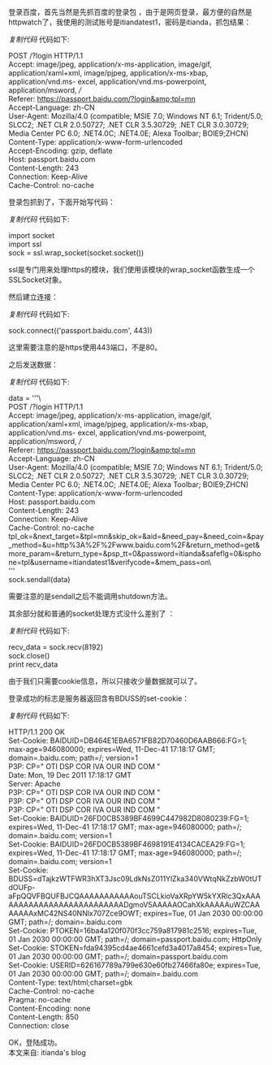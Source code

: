 登录百度，首先当然是先抓百度的登录包
，由于是网页登录，最方便的自然是httpwatch了，我使用的测试账号是itiandatest1，密码是itianda，抓包结果：  
  

_复制代码_ 代码如下:

  
POST /?login HTTP/1.1  
Accept: image/jpeg, application/x-ms-application, image/gif,
application/xaml+xml, image/pjpeg, application/x-ms-xbap, application/vnd.ms-
excel, application/vnd.ms-powerpoint, application/msword, */*  
Referer: https://passport.baidu.com/?login&amp;tpl=mn  
Accept-Language: zh-CN  
User-Agent: Mozilla/4.0 (compatible; MSIE 7.0; Windows NT 6.1; Trident/5.0;
SLCC2; .NET CLR 2.0.50727; .NET CLR 3.5.30729; .NET CLR 3.0.30729; Media
Center PC 6.0; .NET4.0C; .NET4.0E; Alexa Toolbar; BOIE9;ZHCN)  
Content-Type: application/x-www-form-urlencoded  
Accept-Encoding: gzip, deflate  
Host: passport.baidu.com  
Content-Length: 243  
Connection: Keep-Alive  
Cache-Control: no-cache  

  
登录包抓到了，下面开始写代码：  
  

_复制代码_ 代码如下:

  
import socket  
import ssl  
sock = ssl.wrap_socket(socket.socket())  

  
ssl是专门用来处理https的模块，我们使用该模块的wrap_socket函数生成一个SSLSocket对象。  
  
然后建立连接：  

_复制代码_ 代码如下:

  
sock.connect(('passport.baidu.com', 443))  

  
这里需要注意的是https使用443端口，不是80。  
  
之后发送数据：  
  

_复制代码_ 代码如下:

  
data = '''\  
POST /?login HTTP/1.1  
Accept: image/jpeg, application/x-ms-application, image/gif,
application/xaml+xml, image/pjpeg, application/x-ms-xbap, application/vnd.ms-
excel, application/vnd.ms-powerpoint, application/msword, */*  
Referer: https://passport.baidu.com/?login&amp;tpl=mn  
Accept-Language: zh-CN  
User-Agent: Mozilla/4.0 (compatible; MSIE 7.0; Windows NT 6.1; Trident/5.0;
SLCC2; .NET CLR 2.0.50727; .NET CLR 3.5.30729; .NET CLR 3.0.30729; Media
Center PC 6.0; .NET4.0C; .NET4.0E; Alexa Toolbar; BOIE9;ZHCN)  
Content-Type: application/x-www-form-urlencoded  
Host: passport.baidu.com  
Content-Length: 243  
Connection: Keep-Alive  
Cache-Control: no-cache  
tpl_ok=&amp;next_target=&amp;tpl=mn&amp;skip_ok=&amp;aid=&amp;need_pay=&amp;need_coin=&amp;pay_method=&amp;u=http%3A%2F%2Fwww.baidu.com%2F&amp;return_method=get&amp;more_param=&amp;return_type=&amp;psp_tt=0&amp;password=itianda&amp;safeflg=0&amp;isphone=tpl&amp;username=itiandatest1&amp;verifycode=&amp;mem_pass=on\  
'''  
sock.sendall(data)  

  
需要注意的是sendall之后不能调用shutdown方法。  
  
其余部分就和普通的socket处理方式没什么差别了 ：  

_复制代码_ 代码如下:

  
recv_data = sock.recv(8192)  
sock.close()  
print recv_data  

  
由于我们只需要cookie信息，所以只接收少量数据就可以了。  
  
登录成功的标志是服务器返回含有BDUSS的set-cookie：  
  

_复制代码_ 代码如下:

  
HTTP/1.1 200 OK  
Set-Cookie: BAIDUID=DB464E1EBA6571FB82D70460D6AAB666:FG=1; max-age=946080000;
expires=Wed, 11-Dec-41 17:18:17 GMT; domain=.baidu.com; path=/; version=1  
P3P: CP=" OTI DSP COR IVA OUR IND COM "  
Date: Mon, 19 Dec 2011 17:18:17 GMT  
Server: Apache  
P3P: CP=" OTI DSP COR IVA OUR IND COM "  
P3P: CP=" OTI DSP COR IVA OUR IND COM "  
P3P: CP=" OTI DSP COR IVA OUR IND COM "  
Set-Cookie: BAIDUID=26FD0CB5389BF4699C447982D8080239:FG=1; expires=Wed,
11-Dec-41 17:18:17 GMT; max-age=946080000; path=/; domain=.baidu.com;
version=1  
Set-Cookie: BAIDUID=26FD0CB5389BF4698191E4134CACEA29:FG=1; expires=Wed,
11-Dec-41 17:18:17 GMT; max-age=946080000; path=/; domain=.baidu.com;
version=1  
Set-Cookie: BDUSS=dTajkzWTFWR3hXT3Jsc09LdkNsZ011YlZka340VWtqNkZzbW0tUTdOUFp-
aFpQQVFBQUFBJCQAAAAAAAAAAAouTSCLkioVaXRpYW5kYXRlc3QxAAAAAAAAAAAAAAAAAAAAAAAAAADgmoV5AAAAAOCahXkAAAAAuWZCAAAAAAAxMC42NS40NNlx707Zce9OWT;
expires=Tue, 01 Jan 2030 00:00:00 GMT; path=/; domain=.baidu.com  
Set-Cookie: PTOKEN=16ba4a120f070f3cc759a817981c2516; expires=Tue, 01 Jan 2030
00:00:00 GMT; path=/; domain=passport.baidu.com; HttpOnly  
Set-Cookie: STOKEN=fda94395cd4ae4661cefd3a4017a8454; expires=Tue, 01 Jan 2030
00:00:00 GMT; path=/; domain=passport.baidu.com  
Set-Cookie: USERID=626167789a799e630e60fb27466fa80e; expires=Tue, 01 Jan 2030
00:00:00 GMT; path=/; domain=.baidu.com  
Content-Type: text/html;charset=gbk  
Cache-Control: no-cache  
Pragma: no-cache  
Content-Encoding: none  
Content-Length: 850  
Connection: close  

  
OK，登陆成功。  
本文来自: itianda's blog


